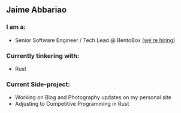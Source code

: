 ## Jaime Abbariao

### I am a:

* Senior Software Engineer / Tech Lead @ BentoBox ([we're hiring](https://getbento.com/careers/))

### Currently tinkering with:

* Rust

### Current Side-project:

* Working on Blog and Photography updates on my personal site
* Adjusting to Competitive Programming in Rust
